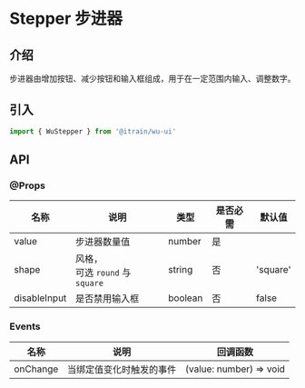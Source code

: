 # Stepper 步进器

## 介绍

步进器由增加按钮、减少按钮和输入框组成，用于在一定范围内输入、调整数字。

## 引入

```typescript
import { WuStepper } from '@itrain/wu-ui'
```

## API

### @Props

| 名称         | 说明                               | 类型    | 是否必需 | 默认值   |
| ------------ | ---------------------------------- | ------- | -------- | -------- |
| value        | 步进器数量值                       | number  | 是       |          |
| shape        | 风格，<br>可选 `round` 与 `square` | string  | 否       | 'square' |
| disableInput | 是否禁用输入框                     | boolean | 否       | false    |

### Events

| 名称     | 说明                     | 回调函数                |
| -------- | ------------------------ | ----------------------- |
| onChange | 当绑定值变化时触发的事件 | (value: number) => void |

